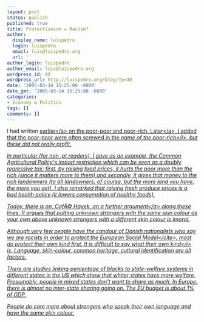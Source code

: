```yaml
---
layout: post
status: publish
published: true
title: Protectionism = Racism?
author:
  display_name: luispedro
  login: luispedro
  email: luis@luispedro.org
  url: ''
author_login: luispedro
author_email: luis@luispedro.org
wordpress_id: 40
wordpress_url: http://luispedro.org/blog/?p=40
date: '2005-03-14 15:25:00 -0800'
date_gmt: '2005-03-14 15:25:00 -0800'
categories:
- Economy & Politics
tags: []
comments: []
---
```

<p>I had written <a href="http:&#47;&#47;luispedro.org&#47;blog&#47;?p=34">earlier<&#47;a> on the poor-poor and poor-rich. <a href="http:&#47;&#47;luispedro.org&#47;blog&#47;?p=36">Later<&#47;a>, I added that the poor-poor were often screwed in the <i>name of the poor-rich<&#47;i>, but these did not really profit.</p>
<p>In particular (for non .pt readers), I gave as an example, the Common Agricultural Policy's import restriction which can be seen as a doubly regressive tax: first, by raising food prices, it hurts the poor more than the rich (since it matters more to them) and secondly, it gives that money to the rich landowners (to all landowners, of course, but the more land you have, the more you get). I also remarked that raising fresh produce prices is a bad health policy (it lowers consumption of healthy foods).</p>
<p>Today, there is on, Caf&Atilde;&copy; Hayek, an <a href="http:&#47;&#47;cafehayek.typepad.com&#47;hayek&#47;2005&#47;03&#47;bravo_for_the_a.html">a further argument<&#47;a> along these lines. It argues that putting unknown strangers with the same skin colour as your own above unknown strangers with a different skin colour is imoral.</p>
<p>Although very few people have the candour of Danish nationalists who say <cite>we are racists in order to protect the European Social Model<&#47;cite>, most do protect their own kind first. It is difficult to say what <i>their own kind<&#47;i> is. Language, skin-colour, common heritage, cultural identification are all factors.</p>
<p>There are studies linking percentage of blacks to state-welfare systems in different states in the US which show that whiter states have more welfare. Presumably, people in mixed states don't want to share as much. In Europe, there is almost no inter-state sharing going on. The EU budget is about 1% of GDP.</p>
<p>People do care more about strangers who speak their own language and have the same skin colour.</p>
